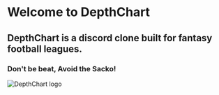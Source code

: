 # Welcome to DepthChart
## DepthChart is a discord clone built for fantasy football leagues.
### Don't be beat, Avoid the Sacko!
![DepthChart logo](https://fantasydepthchart.s3.us-west-1.amazonaws.com/discord_footballgithub.png)
